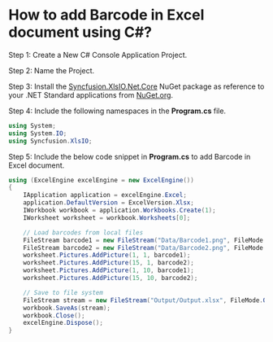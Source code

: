 # How to add Barcode in Excel document using C#?

Step 1: Create a New C# Console Application Project.

Step 2: Name the Project.

Step 3: Install the [Syncfusion.XlsIO.Net.Core](https://www.nuget.org/packages/Syncfusion.XlsIO.Net.Core) NuGet package as reference to your .NET Standard applications from [NuGet.org](https://www.nuget.org).

Step 4: Include the following namespaces in the **Program.cs** file.

```csharp
using System;
using System.IO;
using Syncfusion.XlsIO;
```

Step 5: Include the below code snippet in **Program.cs** to add Barcode in Excel document.

```csharp
using (ExcelEngine excelEngine = new ExcelEngine())
{
    IApplication application = excelEngine.Excel;
    application.DefaultVersion = ExcelVersion.Xlsx;
    IWorkbook workbook = application.Workbooks.Create(1);
    IWorksheet worksheet = workbook.Worksheets[0];

    // Load barcodes from local files
    FileStream barcode1 = new FileStream("Data/Barcode1.png", FileMode.Open, FileAccess.Read);
    FileStream barcode2 = new FileStream("Data/Barcode2.png", FileMode.Open, FileAccess.Read);
    worksheet.Pictures.AddPicture(1, 1, barcode1);
    worksheet.Pictures.AddPicture(15, 1, barcode2);
    worksheet.Pictures.AddPicture(1, 10, barcode1);
    worksheet.Pictures.AddPicture(15, 10, barcode2);

    // Save to file system
    FileStream stream = new FileStream("Output/Output.xlsx", FileMode.OpenOrCreate, FileAccess.ReadWrite);
    workbook.SaveAs(stream);
    workbook.Close();
    excelEngine.Dispose();
}
```

